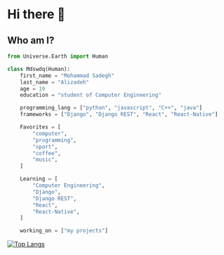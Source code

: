 # Hi there 👋
## Who am I?

```py
from Universe.Earth import Human

class Mdswdq(Human):
    first_name = "Mohammad Sadegh"
    last_name = "Alizadeh"
    age = 19
    education = "student of Computer Engineering"

    programming_lang = ["python", "javascript", "C++", "java"]
    frameworks = ["Django", "Django REST", "React", "React-Native"]

    Favorites = [
        "computer",
        "programming",
        "sport",
        "coffee",
        "music",
    ]

    Learning = [
        "Computer Engineering",
        "Django",
        "Django REST",
        "React",
        "React-Native",
    ]

    working_on = ["my projects"]

```

[![Top Langs](https://github-readme-stats.vercel.app/api/top-langs/?username=mdswdq&hide=Vim+Script,Vim+Snippet,C&theme=tokyonight&hide_border=true&border_radius=10&bg_color=15,0d1117,1a1b26&show_icons=true&layout=compact)](https://github.com/mdswdq)
